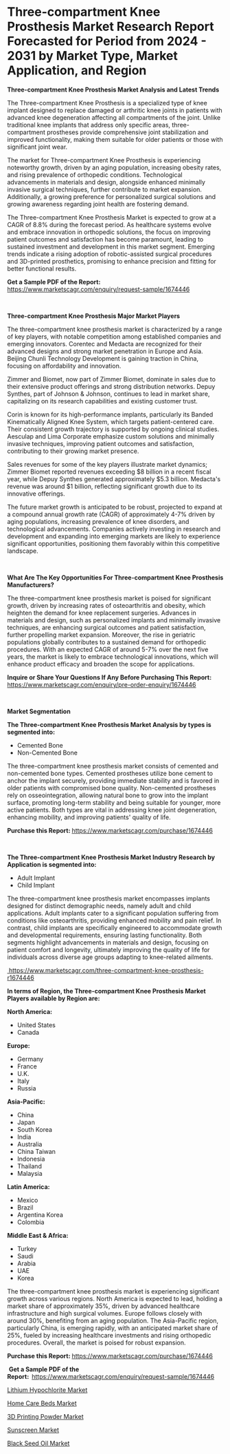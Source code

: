 <p><h1>Three-compartment Knee Prosthesis Market Research Report Forecasted for Period from 2024 -  2031 by Market Type, Market Application, and Region</h1></p><p><strong>Three-compartment Knee Prosthesis Market Analysis and Latest Trends</strong></p>
<p><p>The Three-compartment Knee Prosthesis is a specialized type of knee implant designed to replace damaged or arthritic knee joints in patients with advanced knee degeneration affecting all compartments of the joint. Unlike traditional knee implants that address only specific areas, three-compartment prostheses provide comprehensive joint stabilization and improved functionality, making them suitable for older patients or those with significant joint wear.</p><p>The market for Three-compartment Knee Prosthesis is experiencing noteworthy growth, driven by an aging population, increasing obesity rates, and rising prevalence of orthopedic conditions. Technological advancements in materials and design, alongside enhanced minimally invasive surgical techniques, further contribute to market expansion. Additionally, a growing preference for personalized surgical solutions and growing awareness regarding joint health are fostering demand.</p><p>The Three-compartment Knee Prosthesis Market is expected to grow at a CAGR of 8.8% during the forecast period. As healthcare systems evolve and embrace innovation in orthopedic solutions, the focus on improving patient outcomes and satisfaction has become paramount, leading to sustained investment and development in this market segment. Emerging trends indicate a rising adoption of robotic-assisted surgical procedures and 3D-printed prosthetics, promising to enhance precision and fitting for better functional results.</p></p>
<p><strong>Get a Sample PDF of the Report:&nbsp;</strong> <a href="https://www.marketscagr.com/enquiry/request-sample/1674446?utm_campaign=1939&utm_medium=2&utm_source=Github&utm_content=ia&utm_term=24122024&utm_id=three-compartment-knee-prosthesis">https://www.marketscagr.com/enquiry/request-sample/1674446</a></p>
<p>&nbsp;</p>
<p><strong>Three-compartment Knee Prosthesis Major Market Players</strong></p>
<p><p>The three-compartment knee prosthesis market is characterized by a range of key players, with notable competition among established companies and emerging innovators. Corentec and Medacta are recognized for their advanced designs and strong market penetration in Europe and Asia. Beijing Chunli Technology Development is gaining traction in China, focusing on affordability and innovation.</p><p>Zimmer and Biomet, now part of Zimmer Biomet, dominate in sales due to their extensive product offerings and strong distribution networks. Depuy Synthes, part of Johnson & Johnson, continues to lead in market share, capitalizing on its research capabilities and existing customer trust.</p><p>Corin is known for its high-performance implants, particularly its Banded Kinematically Aligned Knee System, which targets patient-centered care. Their consistent growth trajectory is supported by ongoing clinical studies. Aesculap and Lima Corporate emphasize custom solutions and minimally invasive techniques, improving patient outcomes and satisfaction, contributing to their growing market presence.</p><p>Sales revenues for some of the key players illustrate market dynamics; Zimmer Biomet reported revenues exceeding $8 billion in a recent fiscal year, while Depuy Synthes generated approximately $5.3 billion. Medacta's revenue was around $1 billion, reflecting significant growth due to its innovative offerings.</p><p>The future market growth is anticipated to be robust, projected to expand at a compound annual growth rate (CAGR) of approximately 4-7% driven by aging populations, increasing prevalence of knee disorders, and technological advancements. Companies actively investing in research and development and expanding into emerging markets are likely to experience significant opportunities, positioning them favorably within this competitive landscape.</p></p>
<p>&nbsp;</p>
<p><strong>What Are The Key Opportunities For Three-compartment Knee Prosthesis Manufacturers?</strong></p>
<p><p>The three-compartment knee prosthesis market is poised for significant growth, driven by increasing rates of osteoarthritis and obesity, which heighten the demand for knee replacement surgeries. Advances in materials and design, such as personalized implants and minimally invasive techniques, are enhancing surgical outcomes and patient satisfaction, further propelling market expansion. Moreover, the rise in geriatric populations globally contributes to a sustained demand for orthopedic procedures. With an expected CAGR of around 5-7% over the next five years, the market is likely to embrace technological innovations, which will enhance product efficacy and broaden the scope for applications.</p></p>
<p><strong>Inquire or Share Your Questions If Any Before Purchasing This Report:</strong> <a href="https://www.marketscagr.com/enquiry/pre-order-enquiry/1674446?utm_campaign=1939&utm_medium=2&utm_source=Github&utm_content=ia&utm_term=24122024&utm_id=three-compartment-knee-prosthesis">https://www.marketscagr.com/enquiry/pre-order-enquiry/1674446</a></p>
<p>&nbsp;</p>
<p><strong>Market Segmentation</strong></p>
<p><strong>The Three-compartment Knee Prosthesis Market Analysis by types is segmented into:</strong></p>
<p><ul><li>Cemented Bone</li><li>Non-Cemented Bone</li></ul></p>
<p><p>The three-compartment knee prosthesis market consists of cemented and non-cemented bone types. Cemented prostheses utilize bone cement to anchor the implant securely, providing immediate stability and is favored in older patients with compromised bone quality. Non-cemented prostheses rely on osseointegration, allowing natural bone to grow into the implant surface, promoting long-term stability and being suitable for younger, more active patients. Both types are vital in addressing knee joint degeneration, enhancing mobility, and improving patients' quality of life.</p></p>
<p><strong>Purchase this Report:&nbsp;</strong><a href="https://www.marketscagr.com/purchase/1674446?utm_campaign=1939&utm_medium=2&utm_source=Github&utm_content=ia&utm_term=24122024&utm_id=three-compartment-knee-prosthesis">https://www.marketscagr.com/purchase/1674446</a></p>
<p>&nbsp;</p>
<p><strong>The Three-compartment Knee Prosthesis Market Industry Research by Application is segmented into:</strong></p>
<p><ul><li>Adult Implant</li><li>Child Implant</li></ul></p>
<p><p>The three-compartment knee prosthesis market encompasses implants designed for distinct demographic needs, namely adult and child applications. Adult implants cater to a significant population suffering from conditions like osteoarthritis, providing enhanced mobility and pain relief. In contrast, child implants are specifically engineered to accommodate growth and developmental requirements, ensuring lasting functionality. Both segments highlight advancements in materials and design, focusing on patient comfort and longevity, ultimately improving the quality of life for individuals across diverse age groups adapting to knee-related ailments.</p></p>
<p><a href="https://www.marketscagr.com/three-compartment-knee-prosthesis-r1674446?utm_campaign=1939&utm_medium=2&utm_source=Github&utm_content=ia&utm_term=24122024&utm_id=three-compartment-knee-prosthesis">&nbsp;https://www.marketscagr.com/three-compartment-knee-prosthesis-r1674446</a></p>
<p><strong>In terms of Region, the Three-compartment Knee Prosthesis Market Players available by Region are:</strong></p>
<p>
    <p> <strong> North America: </strong>
        <ul>
            <li>United States</li>
            <li>Canada</li>
        </ul>
        </p> 
    <p> <strong> Europe: </strong>
        <ul>
            <li>Germany</li>
            <li>France</li>
            <li>U.K.</li>
            <li>Italy</li>
            <li>Russia</li>
        </ul>
        </p> 
    <p> <strong> Asia-Pacific: </strong>
        <ul>
            <li>China</li>
            <li>Japan</li>
            <li>South Korea</li>
            <li>India</li>
            <li>Australia</li>
            <li>China Taiwan</li>
            <li>Indonesia</li>
            <li>Thailand</li>
            <li>Malaysia</li>
        </ul>
        </p> 
    <p> <strong> Latin America: </strong>
        <ul>
            <li>Mexico</li>
            <li>Brazil</li>
            <li>Argentina Korea</li>
            <li>Colombia</li>
        </ul>
        </p> 
    <p> <strong> Middle East & Africa: </strong>
        <ul>
            <li>Turkey</li>
            <li>Saudi</li>
            <li>Arabia</li>
            <li>UAE</li>
            <li>Korea</li>
        </ul>
    </p>
    </p>
<p><p>The three-compartment knee prosthesis market is experiencing significant growth across various regions. North America is expected to lead, holding a market share of approximately 35%, driven by advanced healthcare infrastructure and high surgical volumes. Europe follows closely with around 30%, benefiting from an aging population. The Asia-Pacific region, particularly China, is emerging rapidly, with an anticipated market share of 25%, fueled by increasing healthcare investments and rising orthopedic procedures. Overall, the market is poised for robust expansion.</p></p>
<p><strong>Purchase this Report: </strong><a href="https://www.marketscagr.com/purchase/1674446?utm_campaign=1939&utm_medium=2&utm_source=Github&utm_content=ia&utm_term=24122024&utm_id=three-compartment-knee-prosthesis">https://www.marketscagr.com/purchase/1674446</a></p>
<p>&nbsp;<strong>Get a Sample PDF of the Report:&nbsp;&nbsp;</strong><a href="https://www.marketscagr.com/enquiry/request-sample/1674446?utm_campaign=1939&utm_medium=2&utm_source=Github&utm_content=ia&utm_term=24122024&utm_id=three-compartment-knee-prosthesis">https://www.marketscagr.com/enquiry/request-sample/1674446</a></p>
<p><strong></strong></p>
<p><p><a href="https://www.linkedin.com/pulse/industry-strategies-opportunities-lithium-hypochlorite-market-6gypf?utm_campaign=1939&utm_medium=2&utm_source=Github&utm_content=ia&utm_term=24122024&utm_id=three-compartment-knee-prosthesis">Lithium Hypochlorite Market</a></p><p><a href="https://www.linkedin.com/pulse/home-care-beds-market-dynamics-application-types-emerging-trends-qug9c?utm_campaign=1939&utm_medium=2&utm_source=Github&utm_content=ia&utm_term=24122024&utm_id=three-compartment-knee-prosthesis">Home Care Beds Market</a></p><p><a href="https://www.linkedin.com/pulse/global-overview-3d-printing-powder-market-revenue-share-9x05f?utm_campaign=1939&utm_medium=2&utm_source=Github&utm_content=ia&utm_term=24122024&utm_id=three-compartment-knee-prosthesis">3D Printing Powder Market</a></p><p><a href="https://www.linkedin.com/pulse/sunscreen-market-analysis-report-comprehensive-data-insights-6hd7c?utm_campaign=1939&utm_medium=2&utm_source=Github&utm_content=ia&utm_term=24122024&utm_id=three-compartment-knee-prosthesis">Sunscreen Market</a></p><p><a href="https://www.linkedin.com/pulse/analyzing-historical-growth-trends-driversof-black-seed-g4qmf?utm_campaign=1939&utm_medium=2&utm_source=Github&utm_content=ia&utm_term=24122024&utm_id=three-compartment-knee-prosthesis">Black Seed Oil Market</a></p></p>